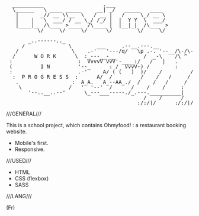 <pre style="line-height:1em">
  __________                   .___                 
  \______   \ ____ _____     __| _/   _____   ____  
   |       _// __ \\__  \   / __ |   /     \_/ __ \ 
   |    |   \  ___/ / __ \_/ /_/ |  |  Y Y  \  ___/ 
   |____|_  /\___  >____  /\____ |  |__|_|  /\___  >
          \/     \/     \/      \/        \/     \/
        
       _..------.._
     /              \        ___     .--__.---.__
   /                 \    .-'   '---/q/   \p .-. '--__/\-/\-/\
  /      W O R K      \  :_---__-__         /  _-\    /\ ^  ^
 :                     :  VvvvV VvV'-____:/   /   |   .
 (         I N         '--_      : /  VvvV-) /        :     .--
 :                     .-'     A/ ( (   )  )/    /         /
  :  P R O G R E S S  :      A/  /         /    /   /     /
   .                 :  A_A.   A_--AA_./  /    /   /     /
    \               /   '  '--'  /      /    /    /     :
       '--..__..--'      \_---___-----./_.---.__________|   /
                                            /    /      /    :
                                          :/:/|/      :/:/|/</pre>

///GENERAL///

This is a school project, which contains Ohmyfood! : a restaurant booking website.

- Mobile's first.
- Responsive.

///USED///

- HTML
- CSS (flexbox)
- SASS

///LANG///

(Fr)
